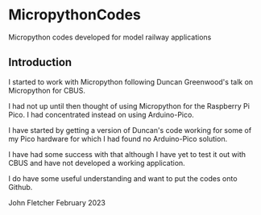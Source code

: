 # MicropythonCodes
 Micropython codes developed for model railway applications

## Introduction

I started to work with Micropython following Duncan Greenwood's talk on Micropython for CBUS.

I had not up until then thought of using Micropython for the Raspberry Pi Pico. I had concentrated instead on using Arduino-Pico.

I have started by getting a version of Duncan's code working for some of my Pico hardware for which I had found no Arduino-Pico solution.

I have had some success with that although I have yet to test it out with CBUS and have not developed a working application.

I do have some useful understanding and want to put the codes onto Github.

John Fletcher February 2023
